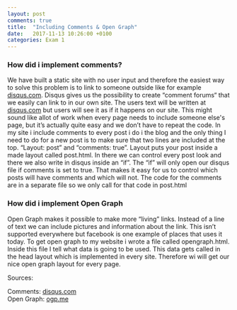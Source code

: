 ```yaml
---
layout: post
comments: true
title:  "Including Comments & Open Graph"
date:   2017-11-13 10:26:00 +0100
categories: Exam 1
---
```


### How did i implement comments?

We have built a static site with no user input and therefore the easiest way to solve this problem is to link to someone outside like for example  [disqus.com][dq]. Disqus gives us the possibility to create “comment forums“ that we easily can link to in our own site. The users text will be written at [disqus.com][dq] but users will see it as if it happens on our site. This might sound like allot of work when every page needs to include someone else's page, but it’s actually quite easy and we don’t have to repeat the code. In my site i include comments to every post i do i the blog and the only thing I need to do for a new post is to make sure that two lines are included at the top.
“Layout: post” and  “comments: true”. Layout puts your post inside a made layout called post.html. In there we can control every post look and there we also write in disqus inside an “if”. The “if” will only open our disqus file if comments is set to true. That makes it easy for us to control which posts will have comments and which will not. The code for the comments are in a separate file so we only call for that code in post.html


[dq]: https://disqus.com/

### How did i implement Open Graph

Open Graph makes it possible to make more “living” links. Instead of a line of text we can include pictures and information about the link. This isn’t supported everywhere but facebook is one example of places that uses it today. 
To get open graph to my website i wrote a file called opengraph.html. Inside this file I tell what data is going to be used. This data gets called in the head layout which is implemented in every site. Therefore wi will get our nice open graph layout for every page. 


Sources:

Comments: [disqus.com](https://disqus.com/)  
Open Graph: [ogp.me](http://ogp.me/)

[dq]: https://disqus.com/